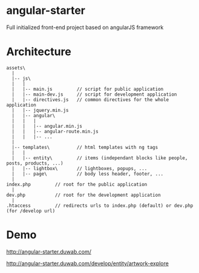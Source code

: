 # angular-starter
Full initialized front-end project based on angularJS framework

# Architecture

```
assets\
  |
  |-- js\
  |   |
  |   |-- main.js         // script for public application
  |   |-- main-dev.js     // script for development application
  |   |-- directives.js   // common directives for the whole application
  |   |-- jquery.min.js
  |   |-- angular\
  |   |   |
  |   |   |-- angular.min.js
  |   |   |-- angular-route.min.js
  |   |   |-- ...
  |
  |-- templates\          // html templates with ng tags
  |   |
  |   |-- entity\         // items (independant blocks like people, posts, products, ...)
  |   |-- lightbox\       // lightboxes, popups, ...
  |   |-- page\           // body less header, footer, ...
  |
index.php         // root for the public application
  |
dev.php           // root for the development application
  |
.htaccess         // redirects urls to index.php (default) or dev.php (for /develop url)
```

# Demo
http://angular-starter.duwab.com/

http://angular-starter.duwab.com/develop/entity/artwork-explore
